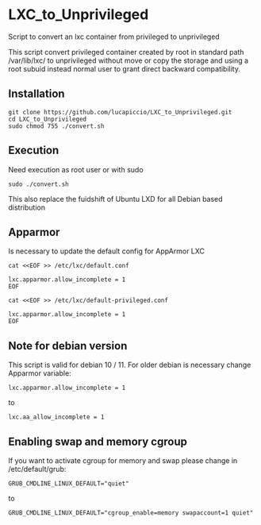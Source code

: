 # LXC_to_Unprivileged
Script to convert an lxc container from privileged to unprivileged

This script convert privileged container created by root in standard path /var/lib/lxc/ to unprivileged without move or copy the storage and using a root subuid instead normal user to grant direct backward compatibility.

## Installation
```
git clone https://github.com/lucapiccio/LXC_to_Unprivileged.git
cd LXC_to_Unprivileged
sudo chmod 755 ./convert.sh
```

## Execution
Need execution as root user or with sudo
```
sudo ./convert.sh
```
This also replace the fuidshift of Ubuntu LXD for all Debian based distribution

## Apparmor
Is necessary to update the default config for AppArmor LXC
```
cat <<EOF >> /etc/lxc/default.conf

lxc.apparmor.allow_incomplete = 1
EOF
```
```
cat <<EOF >> /etc/lxc/default-privileged.conf

lxc.apparmor.allow_incomplete = 1
EOF
```

## Note for debian version
This script is valid for debian 10 / 11. For older debian is necessary change Apparmor variable:
```
lxc.apparmor.allow_incomplete = 1
```
to
```
lxc.aa_allow_incomplete = 1
```

## Enabling swap and memory cgroup
If you want to activate cgroup for memory and swap please change in /etc/default/grub:
```
GRUB_CMDLINE_LINUX_DEFAULT="quiet"
```
to
```
GRUB_CMDLINE_LINUX_DEFAULT="cgroup_enable=memory swapaccount=1 quiet"
```
